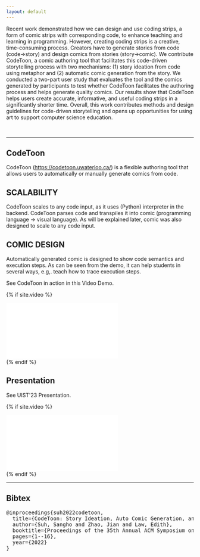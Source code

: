 ```yaml
---
layout: default
---
```


Recent work demonstrated how we can design and use coding strips, a form of comic strips with corresponding code, to enhance teaching and learning in programming. However, creating coding strips is a creative, time-consuming process. Creators have to generate stories from code (code->story) and design comics from stories (story->comic). We contribute CodeToon, a comic authoring tool that facilitates this code-driven storytelling process with two mechanisms: (1) story ideation from code using metaphor and (2) automatic comic generation from the story. We conducted a two-part user study that evaluates the tool and the comics generated by participants to test whether CodeToon facilitates the authoring process and helps generate quality comics. Our results show that CodeToon helps users create accurate, informative, and useful coding strips in a significantly shorter time. Overall, this work contributes methods and design guidelines for code-driven storytelling and opens up opportunities for using art to support computer science education.

<br/>

------

## CodeToon
CodeToon (<a href="https://codetoon.uwaterloo.ca/" target="_blank">https://codetoon.uwaterloo.ca/</a>) is a flexible authoring tool that allows users to automatically or manually generate comics from code.

## SCALABILITY
CodeToon scales to any code input, as it uses (Python) interpreter in the backend. CodeToon parses code and transpiles it into comic (programming language -> visual language). As will be explained later, comic was also designed to scale to any code input.

## COMIC DESIGN
Automatically generated comic is designed to show code semantics and execution steps. As can be seen from the demo, it can help students in several ways, e.g,. teach how to trace execution steps.


See <span class="sys-name">CodeToon</span> in action in this Video Demo.

{% if site.video %}
<div class="video-wrapper">
  <iframe src="{{site.video}}&color=white&rel=0&modestlogo=1" id="yt-video" frameborder="0" allow="accelerometer; autoplay; clipboard-write; encrypted-media; gyroscope; picture-in-picture" allowfullscreen></iframe>
</div>
{% endif %}

## Presentation

See UIST'23 Presentation.

{% if site.video %}
<div class="video-wrapper">
  <iframe src="{{site.talk}}&color=white&rel=0&modestlogo=1" id="yt-video" frameborder="0" allow="accelerometer; autoplay; clipboard-write; encrypted-media; gyroscope; picture-in-picture" allowfullscreen></iframe>
</div>
{% endif %}

------

## Bibtex
<pre>
@inproceedings{suh2022codetoon,
  title={CodeToon: Story Ideation, Auto Comic Generation, and Structure Mapping for Code-Driven Storytelling},
  author={Suh, Sangho and Zhao, Jian and Law, Edith},
  booktitle={Proceedings of the 35th Annual ACM Symposium on User Interface Software and Technology},
  pages={1--16},
  year={2022}
}
</pre>